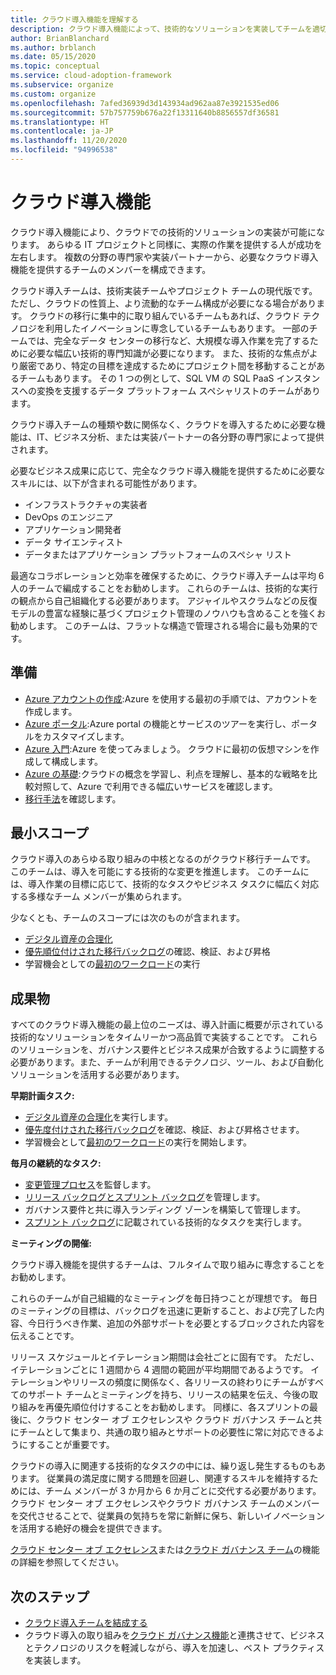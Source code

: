```yaml
---
title: クラウド導入機能を理解する
description: クラウド導入機能によって、技術的なソリューションを実装してチームを適切に配置できるようにする方法を理解します。
author: BrianBlanchard
ms.author: brblanch
ms.date: 05/15/2020
ms.topic: conceptual
ms.service: cloud-adoption-framework
ms.subservice: organize
ms.custom: organize
ms.openlocfilehash: 7afed36939d3d143934ad962aa87e3921535ed06
ms.sourcegitcommit: 57b757759b676a22f13311640b8856557df36581
ms.translationtype: HT
ms.contentlocale: ja-JP
ms.lasthandoff: 11/20/2020
ms.locfileid: "94996538"
---
```

# <a name="cloud-adoption-functions"></a>クラウド導入機能

クラウド導入機能により、クラウドでの技術的ソリューションの実装が可能になります。 あらゆる IT プロジェクトと同様に、実際の作業を提供する人が成功を左右します。 複数の分野の専門家や実装パートナーから、必要なクラウド導入機能を提供するチームのメンバーを構成できます。

クラウド導入チームは、技術実装チームやプロジェクト チームの現代版です。 ただし、クラウドの性質上、より流動的なチーム構成が必要になる場合があります。 クラウドの移行に集中的に取り組んでいるチームもあれば、クラウド テクノロジを利用したイノベーションに専念しているチームもあります。 一部のチームでは、完全なデータ センターの移行など、大規模な導入作業を完了するために必要な幅広い技術的専門知識が必要になります。 また、技術的な焦点がより厳密であり、特定の目標を達成するためにプロジェクト間を移動することがあるチームもあります。 その 1 つの例として、SQL VM の SQL PaaS インスタンスへの変換を支援するデータ プラットフォーム スペシャリストのチームがあります。

クラウド導入チームの種類や数に関係なく、クラウドを導入するために必要な機能は、IT、ビジネス分析、または実装パートナーの各分野の専門家によって提供されます。

必要なビジネス成果に応じて、完全なクラウド導入機能を提供するために必要なスキルには、以下が含まれる可能性があります。

- インフラストラクチャの実装者
- DevOps のエンジニア
- アプリケーション開発者
- データ サイエンティスト
- データまたはアプリケーション プラットフォームのスペシャ リスト

最適なコラボレーションと効率を確保するために、クラウド導入チームは平均 6 人のチームで編成することをお勧めします。 これらのチームは、技術的な実行の観点から自己組織化する必要があります。 アジャイルやスクラムなどの反復モデルの豊富な経験に基づくプロジェクト管理のノウハウも含めることを強くお勧めします。 このチームは、フラットな構造で管理される場合に最も効果的です。

## <a name="preparation"></a>準備

- [Azure アカウントの作成](/learn/modules/create-an-azure-account):Azure を使用する最初の手順では、アカウントを作成します。
- [Azure ポータル](/learn/modules/tour-azure-portal):Azure portal の機能とサービスのツアーを実行し、ポータルをカスタマイズします。
- [Azure 入門](/learn/modules/welcome-to-azure):Azure を使ってみましょう。 クラウドに最初の仮想マシンを作成して構成します。
- [Azure の基礎](/learn/paths/azure-for-the-data-engineer):クラウドの概念を学習し、利点を理解し、基本的な戦略を比較対照して、Azure で利用できる幅広いサービスを確認します。
- [移行手法](../migrate/index.md)を確認します。

## <a name="minimum-scope"></a>最小スコープ

クラウド導入のあらゆる取り組みの中核となるのがクラウド移行チームです。 このチームは、導入を可能にする技術的な変更を推進します。 このチームには、導入作業の目標に応じて、技術的なタスクやビジネス タスクに幅広く対応する多様なチーム メンバーが集められます。

少なくとも、チームのスコープには次のものが含まれます。

- [デジタル資産の合理化](../digital-estate/index.md)
- [優先順位付けされた移行バックログ](../migrate/migration-considerations/assess/release-iteration-backlog.md)の確認、検証、および昇格
- 学習機会としての[最初のワークロード](../digital-estate/rationalize.md#select-the-first-workload)の実行

## <a name="deliverable"></a>成果物

すべてのクラウド導入機能の最上位のニーズは、導入計画に概要が示されている技術的なソリューションをタイムリーかつ高品質で実装することです。 これらのソリューションを、ガバナンス要件とビジネス成果が合致するように調整する必要があります。また、チームが利用できるテクノロジ、ツール、および自動化ソリューションを活用する必要があります。

**早期計画タスク:**

- [デジタル資産の合理化](../digital-estate/index.md)を実行します。
- [優先度付けされた移行バックログ](../migrate/migration-considerations/assess/release-iteration-backlog.md)を確認、検証、および昇格させます。
- 学習機会として[最初のワークロード](../digital-estate/rationalize.md#select-the-first-workload)の実行を開始します。

**毎月の継続的なタスク:**

- [変更管理プロセス](../migrate/migration-considerations/prerequisites/technical-complexity.md)を監督します。
- [リリース バックログとスプリント バックログ](../migrate/migration-considerations/assess/release-iteration-backlog.md)を管理します。
- ガバナンス要件と共に導入ランディング ゾーンを構築して管理します。
- [スプリント バックログ](../migrate/migration-considerations/assess/release-iteration-backlog.md)に記載されている技術的なタスクを実行します。

**ミーティングの開催:**

クラウド導入機能を提供するチームは、フルタイムで取り組みに専念することをお勧めします。

これらのチームが自己組織的なミーティングを毎日持つことが理想です。 毎日のミーティングの目標は、バックログを迅速に更新すること、および完了した内容、今日行うべき作業、追加の外部サポートを必要とするブロックされた内容を伝えることです。

リリース スケジュールとイテレーション期間は会社ごとに固有です。 ただし、イテレーションごとに 1 週間から 4 週間の範囲が平均期間であるようです。 イテレーションやリリースの頻度に関係なく、各リリースの終わりにチームがすべてのサポート チームとミーティングを持ち、リリースの結果を伝え、今後の取り組みを再優先順位付けすることをお勧めします。 同様に、各スプリントの最後に、クラウド センター オブ エクセレンスや クラウド ガバナンス チームと共にチームとして集まり、共通の取り組みとサポートの必要性に常に対応できるようにすることが重要です。

クラウドの導入に関連する技術的なタスクの中には、繰り返し発生するものもあります。 従業員の満足度に関する問題を回避し、関連するスキルを維持するためには、チーム メンバーが 3 か月から 6 か月ごとに交代する必要があります。 クラウド センター オブ エクセレンスやクラウド ガバナンス チームのメンバーを交代させることで、従業員の気持ちを常に新鮮に保ち、新しいイノベーションを活用する絶好の機会を提供できます。

[クラウド センター オブ エクセレンス](./cloud-center-of-excellence.md)または[クラウド ガバナンス チーム](./cloud-governance.md)の機能の詳細を参照してください。

## <a name="next-steps"></a>次のステップ

- [クラウド導入チームを結成する](../get-started/team/cloud-adoption.md)
- クラウド導入の取り組みを[クラウド ガバナンス機能](./cloud-governance.md)と連携させて、ビジネスとテクノロジのリスクを軽減しながら、導入を加速し、ベスト プラクティスを実装します。
